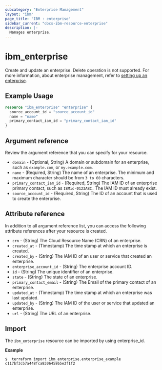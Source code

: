 ```yaml
---
subcategory: "Enterprise Management"
layout: "ibm"
page_title: "IBM : enterprise"
sidebar_current: "docs-ibm-resource-enterprise"
description: |-
  Manages enterprise.
---
```


# ibm_enterprise

Create and update an enterprise. Delete operation is not supported. For more information, about enterprise management, refer to [setting up an enterprise](https://cloud.ibm.com/docs/account?topic=account-create-enterprise).

## Example Usage

```terraform
resource "ibm_enterprise" "enterprise" {
  source_account_id = "source_account_id"
  name = "name"
  primary_contact_iam_id = "primary_contact_iam_id"
}
```

## Argument reference

Review the argument reference that you can specify for your resource. 

- `domain` - (Optional, String) A domain or subdomain for an enterprise, such as `example.com`, or `my.example.com`.
- `name` - (Required, String) The name of an enterprise. The minimum and maximum character should be from `3 to 60` characters.
- `primary_contact_iam_id` - (Required, String) The IAM ID of an enterprise primary contact, such as `IBMid-0123ABC.` The IAM ID must already exist.
- `source_account_id` - (Required, String) The ID of an account that is used to create the enterprise.


## Attribute reference

In addition to all argument reference list, you can access the following attribute references after your resource is created. 

- `crn` - (String) The Cloud Resource Name (CRN) of an enterprise.
- `created_at`  - (Timestamp) The time stamp at which an enterprise is created.
- `created_by` - (String) The IAM ID of an user or service that created an enterprise.
- `enterprise_account_id` - (String) The enterprise account ID.
- `id` - (String) The unique identifier of an enterprise.
- `state` - (String) The state of an enterprise.
- `primary_contact_email` - (String) The Email of the primary contact of an enterprise.
- `updated_at` - (Timestamp) The time stamp at which an enterprise was last updated.
- `updated_by` - (String) The IAM ID of the user or service that updated an enterprise.
- `url` - (String) The URL of an enterprise.

## Import

The `ibm_enterprise` resource can be imported by using enterprise_id.

**Example**

```
$  terraform import ibm_enterprise.enterprise_example c117bf3cb7a448fca830645865e3f1f2

```
